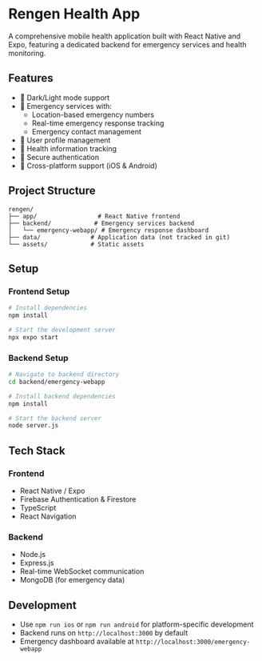 # Rengen Health App

A comprehensive mobile health application built with React Native and Expo, featuring a dedicated backend for emergency services and health monitoring.

## Features

- 🌙 Dark/Light mode support
- 🚨 Emergency services with:
  - Location-based emergency numbers
  - Real-time emergency response tracking
  - Emergency contact management
- 👤 User profile management
- 🏥 Health information tracking
- 🔐 Secure authentication
- 📱 Cross-platform support (iOS & Android)

## Project Structure

```
rengen/
├── app/                 # React Native frontend
├── backend/            # Emergency services backend
│   └── emergency-webapp/ # Emergency response dashboard
├── data/              # Application data (not tracked in git)
└── assets/            # Static assets
```

## Setup

### Frontend Setup

```bash
# Install dependencies
npm install

# Start the development server
npx expo start
```

### Backend Setup

```bash
# Navigate to backend directory
cd backend/emergency-webapp

# Install backend dependencies
npm install

# Start the backend server
node server.js
```

## Tech Stack

### Frontend

- React Native / Expo
- Firebase Authentication & Firestore
- TypeScript
- React Navigation

### Backend

- Node.js
- Express.js
- Real-time WebSocket communication
- MongoDB (for emergency data)

## Development

- Use `npm run ios` or `npm run android` for platform-specific development
- Backend runs on `http://localhost:3000` by default
- Emergency dashboard available at `http://localhost:3000/emergency-webapp`
